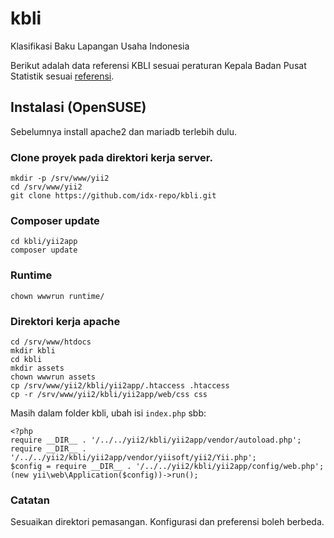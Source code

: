 # kbli

Klasifikasi Baku Lapangan Usaha Indonesia

Berikut adalah data referensi KBLI sesuai peraturan Kepala Badan Pusat Statistik
sesuai [referensi](tree/master/referensi).

## Instalasi (OpenSUSE)

Sebelumnya install apache2 dan mariadb terlebih dulu.

### Clone proyek pada direktori kerja server.

```
mkdir -p /srv/www/yii2
cd /srv/www/yii2
git clone https://github.com/idx-repo/kbli.git
```

### Composer update
 
```
cd kbli/yii2app
composer update
```

### Runtime

```
chown wwwrun runtime/
```

### Direktori kerja apache

```
cd /srv/www/htdocs
mkdir kbli
cd kbli
mkdir assets
chown wwwrun assets
cp /srv/www/yii2/kbli/yii2app/.htaccess .htaccess
cp -r /srv/www/yii2/kbli/yii2app/web/css css
```

Masih dalam folder kbli, ubah isi `index.php` sbb:

```
<?php
require __DIR__ . '/../../yii2/kbli/yii2app/vendor/autoload.php';
require __DIR__ . '/../../yii2/kbli/yii2app/vendor/yiisoft/yii2/Yii.php';
$config = require __DIR__ . '/../../yii2/kbli/yii2app/config/web.php';
(new yii\web\Application($config))->run();
```

### Catatan

Sesuaikan direktori pemasangan. Konfigurasi dan preferensi boleh berbeda.
